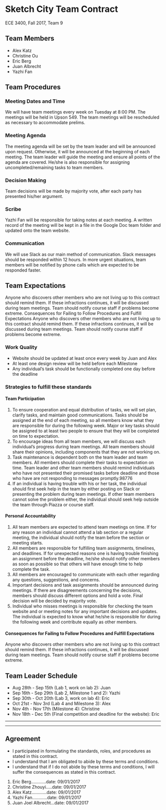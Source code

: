 # Sketch City Team Contract

ECE 3400, Fall 2017, Team 9

## Team Members 
* Alex Katz
* Christine Ou
* Eric Berg 
* Juan Albrecht
* Yazhi Fan

## Team Procedures
### Meeting Dates and Time
We will have team meetings every week on Tuesday at 8:00 PM. The meetings will be held in Upson 549. The team meetings will be rescheduled as necessary to accommodate prelims.

### Meeting Agenda
The meeting agenda will be set by the team leader and will be announced upon request. Otherwise, it will be announced at the beginning of each meeting. The team leader will guide the meeting and ensure all points of the agenda are covered. He/she is also responsible for assigning uncompleted/remaining tasks to team members.

### Decision Making
Team decisions will be made by majority vote, after each party has presented his/her argument.

### Scribe
Yazhi Fan will be responsible for taking notes at each meeting. A written record of the meeting will be kept in a file in the Google Doc team folder and updated onto the team website.

### Communication
We will use Slack as our main method of communication. Slack messages should be responded within 12 hours. In more urgent situations, team members will be notified by phone calls which are expected to be responded faster.

## Team Expectations
Anyone who discovers other members who are not living up to this contract should remind them. If these infractions continues, it will be discussed during team meetings. Team should notify course staff if problems become extreme.
Consequences for Failing to Follow Procedures and Fulfill Expectations
Anyone who discovers other members who are not living up to this contract should remind them. If these infractions continues, it will be discussed during team meetings. Team should notify course staff if problems become extreme.

### Work Quality
* Website should be updated at least once every week by Juan and Alex 
* At least one design review will be held before each Milestone
* Any individual’s task should be functionally completed one day before the deadline    

### Strategies to fulfill these standards

#### Team Participation
1. To ensure cooperation and equal distribution of tasks, we will set plan, clarify tasks, and maintain good communications. Tasks should be assigned at the end of each meeting, so all members know what they are responsible for during the following week. Major or key tasks should be assigned to at least two people to ensure that they will be completed on time to expectation. 
2. To encourage ideas from all team members, we will discuss each individual’s progress during team meetings. All team members should share their opinions, including components that they are not working on. 
3. Task maintenance is dependent both on the team leader and team members. All members should complete their tasks to expectation on time. Team leader and other team members should remind individuals who have not presented their promised tasks before deadline and those who have are not responding to messages promptly.98776
4. If an individual is having trouble with his or her task, the individual should first seek help in the team by either posting on Slack or presenting the problem during team meetings. If other team members cannot solve the problem either, the individual should seek help outside the team through Piazza or course staff.   

#### Personal Accountability
1. All team members are expected to attend team meetings on time. If for any reason an individual cannot attend a lab section or a regular meeting, the individual should notify the team before the section or meeting starts.
2. All members are responsible for fulfilling team assignments, timelines, and deadlines. If for unexpected reasons one is having trouble finishing an assignment before the deadline, he/she should notify other members as soon as possible so that others will have enough time to help complete the task.
3. All members are encouraged to communicate with each other regarding any questions, suggestions, and concerns.
4. Important decisions and task assignments should be announced during meetings. If there are disagreements concerning the decisions, members should discuss different options and hold a vote. Final decision will be decided by majority vote.
5. Individual who misses meetings is responsible for checking the team website and or meeting notes for any important decisions and updates. The individual is expected to know what he/she is responsible for during the following week and contribute equally as other members.

#### Consequences for Failing to Follow Procedures and Fulfill Expectations
Anyone who discovers other members who are not living up to this contract should remind them. If these infractions continues, it will be discussed during team meetings. Team should notify course staff if problems become extreme.

## Team Leader Schedule
* Aug 28th - Sep 15th (Lab 1, work on lab 2): Juan
* Sep 16th - Sep 29th (Lab 2, Milestone 1 and 2):  Yazhi
* Sep 30th - Oct 20th (Lab 3, work on lab 4): Eric
* Oct 21st - Nov 3rd (Lab 4 and Milestone 3): Alex
* Nov 4th - Nov 17th (Milestone 4): Christine   
* Nov 18th - Dec 5th (Final competition and deadline for the website): Eric   

___   

___   

## Agreement

* I participated in formulating the standards, roles, and procedures as stated in this contract.
* I understand that I am obligated to abide by these terms and conditions.
* I understand that if I do not abide by these terms and conditions, I will suffer the consequences as stated in this contract.

1. Eric Berg............date: 09/01/2017  
2. Christine Zhouyi.....date: 09/01/2017   
3. Alex Katz............date: 09/01/2017   
4. Yazhi Fan............date: 09/01/2017   
5. Juan Joel Albrecht...date: 09/01/2017   

